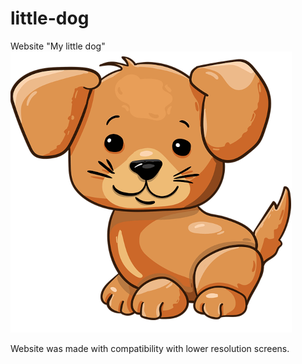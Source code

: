 # little-dog
Website "My little dog"
![dog](https://github.com/Korneliia08/little-dog/blob/main/assets/images/sobachka.png)

Website was made with compatibility with lower resolution screens.
